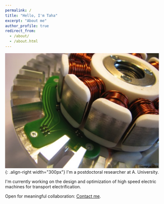 ```yaml
---
permalink: /
title: "Hello, I'm Taha"
excerpt: "About me"
author_profile: true
redirect_from: 
  - /about/
  - /about.html
---
```



![Illustration of electric machines](/images/homepage_electric_machines_1.png){: .align-right width="300px"}
I'm a postdoctoral researcher at A. University.

I'm currently working on the design and optimization of high speed electric machines for transport electrification.

Open for meaningful collaboration: [Contact me](https://www.linkedin.com/feed/).

